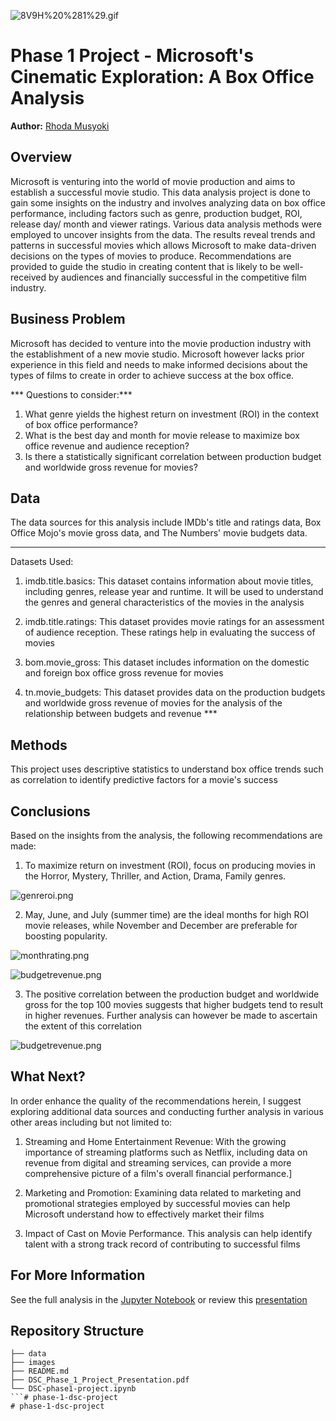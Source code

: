 ![8V9H%20%281%29.gif](attachment:8V9H%20%281%29.gif)


# Phase 1 Project - Microsoft's Cinematic Exploration: A Box Office Analysis

**Author:** [Rhoda Musyoki](rhoda.musyoki@student.moringaschool.com)

## Overview

Microsoft is venturing into the world of movie production and aims to establish a successful movie studio. This data analysis project is done to gain some insights on the industry and involves analyzing data on box office performance, including factors such as genre, production budget, ROI, release day/ month and viewer ratings. Various data analysis methods were employed to uncover insights from the data. The results reveal trends and patterns in successful movies which allows Microsoft to make data-driven decisions on the types of movies to produce. Recommendations are provided to guide the studio in creating content that is likely to be well-received by audiences and financially successful in the competitive film industry. 

## Business Problem

Microsoft has decided to venture into the movie production industry with the establishment of a new movie studio. Microsoft however lacks prior experience in this field and needs to make informed decisions about the types of films to create in order to achieve success at the box office.

*** Questions to consider:***
1. What genre yields the highest return on investment (ROI) in the context of box office performance?
2. What is the best day and month for movie release to maximize box office revenue and audience reception?
3. Is there a statistically significant correlation between production budget and worldwide gross revenue for movies?

## Data 

The data sources for this analysis include IMDb's title and ratings data, Box Office Mojo's movie gross data, and The Numbers' movie budgets data.

***
Datasets Used:

1. imdb.title.basics: This dataset contains information about movie titles, including genres, release year and runtime. It  will be used to understand the genres and general characteristics of the movies in the analysis

2. imdb.title.ratings: This dataset provides movie ratings for an assessment of audience reception. These ratings help in evaluating the success of movies

3. bom.movie_gross: This dataset includes information on the domestic and foreign box office gross revenue for movies

4. tn.movie_budgets: This dataset provides data on the production budgets and worldwide gross revenue of movies for the 
   analysis of the relationship between budgets and revenue ***
   
   
## Methods

This project uses descriptive statistics to understand box office trends such as correlation to identify predictive factors for a movie's success


## Conclusions

Based on the insights from the analysis, the following recommendations are made:

1. To maximize return on investment (ROI), focus on producing movies in the Horror, Mystery, Thriller, and Action, Drama, Family genres.

![genreroi.png](attachment:genreroi.png)

2. May, June, and July (summer time) are the ideal months for high ROI movie releases, while November and December are preferable for boosting popularity.

![monthrating.png](attachment:monthrating.png)

![budgetrevenue.png](attachment:budgetrevenue.png)

3. The positive correlation between the production budget and worldwide gross for the top 100 movies suggests that higher budgets tend to result in higher revenues. Further analysis can however be made to ascertain the extent of this correlation

![budgetrevenue.png](attachment:budgetrevenue.png)


## What Next?

In order enhance the quality of the recommendations herein, I suggest exploring additional data sources and conducting further analysis in various other areas including but not limited to:

1. Streaming and Home Entertainment Revenue: With the growing importance of streaming platforms such as Netflix, including data on revenue from digital and streaming services, can provide a more comprehensive picture of a film's overall financial performance.]

2. Marketing and Promotion: Examining data related to marketing and promotional strategies employed by successful movies can help Microsoft understand how to effectively market their films

3. Impact of Cast on Movie Performance. This analysis can help identify talent with a strong track record of contributing to successful films 


## For More Information

See the full analysis in the [Jupyter Notebook](http://localhost:8888/notebooks/dsc-phase1-project-template.ipynb) or review this [presentation](http://localhost:8888/files/DS_Project_Presentation.pdf)


## Repository Structure

```
├── data
├── images
├── README.md
├── DSC_Phase_1_Project_Presentation.pdf
└── DSC-phase1-project.ipynb
```# phase-1-dsc-project
# phase-1-dsc-project
